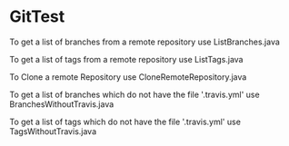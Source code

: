 # GitTest

To get a list of branches from a remote repository use ListBranches.java

To get a list of tags from a remote repository use ListTags.java

To Clone a remote Repository use CloneRemoteRepository.java

To get a list of branches which do not have the file '.travis.yml' use BranchesWithoutTravis.java

To get a list of tags which do not have the file '.travis.yml' use TagsWithoutTravis.java
